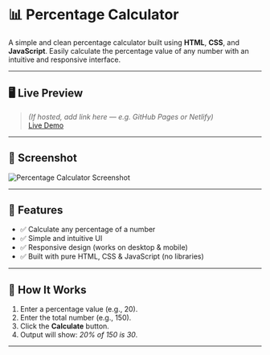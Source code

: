 # 📊 Percentage Calculator

A simple and clean percentage calculator built using **HTML**, **CSS**, and **JavaScript**. Easily calculate the percentage value of any number with an intuitive and responsive interface.

---

## 🖥️ Live Preview

> *(If hosted, add link here — e.g. GitHub Pages or Netlify)*  
> [Live Demo](https://mdanassaifi.github.io/PERCENTAGE-CL/)

---

## 📸 Screenshot

![Percentage Calculator Screenshot](screenshot.png)

---

## 🚀 Features

- ✅ Calculate any percentage of a number
- ✅ Simple and intuitive UI
- ✅ Responsive design (works on desktop & mobile)
- ✅ Built with pure HTML, CSS & JavaScript (no libraries)

---

## 🧠 How It Works

1. Enter a percentage value (e.g., 20).
2. Enter the total number (e.g., 150).
3. Click the **Calculate** button.
4. Output will show: _20% of 150 is 30_.

---



